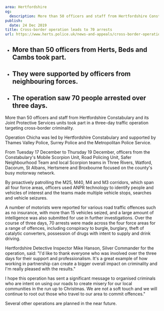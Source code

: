 ```yaml
area: Hertfordshire
og:
  description: More than 50 officers and staff from Hertfordshire Constabulary and its Joint Protective Services units took part in a three-day traffic operation targeting cross-border criminality.
publish:
  date: 24 Dec 2019
title: Cross-border operation leads to 70 arrests
url: https://www.herts.police.uk/news-and-appeals/cross-border-operation-leads-to-70-arrests-1211all
```

* ## More than 50 officers from Herts, Beds and Cambs took part.

 * ## They were supported by officers from neighbouring forces.

 * ## The operation saw 70 people arrested over three days.

More than 50 officers and staff from Hertfordshire Constabulary and its Joint Protective Services units took part in a three-day traffic operation targeting cross-border criminality.

Operation Chicha was led by Hertfordshire Constabulary and supported by Thames Valley Police, Surrey Police and the Metropolitan Police Service.

From Tuesday 17 December to Thursday 19 December, officers from the Constabulary's Mobile Scorpion Unit, Road Policing Unit, Safer Neighbourhood Team and local Scorpion teams in Three Rivers, Watford, Dacorum, St Albans, Hertsmere and Broxbourne focused on the county's busy motorway network.

By proactively patrolling the M25, M40, M4 and M3 corridors, which span all four force areas, officers used ANPR technology to identify people and vehicles of interest and the teams made multiple vehicle stops, searches and vehicle seizures.

A number of motorists were reported for various road traffic offences such as no insurance, with more than 15 vehicles seized, and a large amount of intelligence was also submitted for use in further investigations. Over the course of three days, 70 arrests were made across the four force areas for a range of offences, including conspiracy to burgle, burglary, theft of catalytic converters, possession of drugs with intent to supply and drink driving.

Hertfordshire Detective Inspector Mike Hanson, Silver Commander for the operation, said: "I'd like to thank everyone who was involved over the three days for their support and professionalism. It's a great example of how working in partnership can create a bigger overall impact on criminality and I'm really pleased with the results."

I hope this operation has sent a significant message to organised criminals who are intent on using our roads to create misery for our local communities in the run up to Christmas. We are not a soft touch and we will continue to root out those who travel to our area to commit offences."

Several other operations are planned in the near future.
